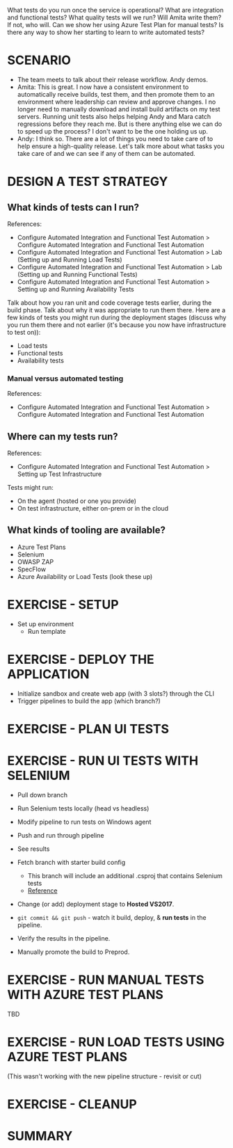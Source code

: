 What tests do you run once the service is operational? What are integration and functional tests? What quality tests will we run? Will Amita write them? If not, who will. Can we show her using Azure Test Plan for manual tests? Is there any way to show her starting to learn to write automated tests?

# SCENARIO

* The team meets to talk about their release workflow. Andy demos.
* Amita: This is great. I now have a consistent environment to automatically receive builds, test them, and then promote them to an environment where leadership can review and approve changes. I no longer need to manually download and install build artifacts on my test servers. Running unit tests also helps helping Andy and Mara catch regressions before they reach me. But is there anything else we can do to speed up the process? I don't want to be the one holding us up.
* Andy: I think so. There are a lot of things you need to take care of to help ensure a high-quality release. Let's talk more about what tasks you take care of and we can see if any of them can be automated.

# DESIGN A TEST STRATEGY

## What kinds of tests can I run?

References:
* Configure Automated Integration and Functional Test Automation > Configure Automated Integration and Functional Test Automation
* Configure Automated Integration and Functional Test Automation > Lab (Setting up and Running Load Tests)
* Configure Automated Integration and Functional Test Automation > Lab (Setting up and Running Functional Tests)
* Configure Automated Integration and Functional Test Automation > Setting up and Running Availability Tests

Talk about how you ran unit and code coverage tests earlier, during the build phase. Talk about why it was appropriate to run them there. Here are a few kinds of tests you might run during the deployment stages (discuss why you run them there and not earlier (it's because you now have infrastructure to test on)):

* Load tests
* Functional tests
* Availability tests

### Manual versus automated testing

References:
* Configure Automated Integration and Functional Test Automation > Configure Automated Integration and Functional Test Automation

## Where can my tests run?

References:
* Configure Automated Integration and Functional Test Automation > Setting up Test Infrastructure

Tests might run:
* On the agent (hosted or one you provide)
* On test infrastructure, either on-prem or in the cloud

## What kinds of tooling are available?

* Azure Test Plans
* Selenium
* OWASP ZAP
* SpecFlow
* Azure Availability or Load Tests (look these up)

# EXERCISE - SETUP

* Set up environment
  * Run template

# EXERCISE - DEPLOY THE APPLICATION

* Initialize sandbox and create web app (with 3 slots?) through the CLI
* Trigger pipelines to build the app (which branch?)

# EXERCISE - PLAN UI TESTS

# EXERCISE - RUN UI TESTS WITH SELENIUM

* Pull down branch
* Run Selenium tests locally (head vs headless)
* Modify pipeline to run tests on Windows agent
* Push and run through pipeline
* See results

* Fetch branch with starter build config
  * This branch will include an additional .csproj that contains Selenium tests
  * [Reference](https://docs.microsoft.com/azure/devops/pipelines/test/continuous-test-selenium?view=azure-devops)
* Change (or add) deployment stage to **Hosted VS2017**.
* `git commit && git push` - watch it build, deploy, & **run tests** in the pipeline.
* Verify the results in the pipeline.
* Manually promote the build to Preprod.

# EXERCISE - RUN MANUAL TESTS WITH AZURE TEST PLANS

TBD 

# EXERCISE - RUN LOAD TESTS USING AZURE TEST PLANS

(This wasn't working with the new pipeline structure - revisit or cut)

# EXERCISE - CLEANUP

# SUMMARY